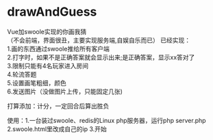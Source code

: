 # drawAndGuess
Vue加swoole实现的你画我猜  
（不会前端，界面很丑，主要实现服务端,自娱自乐而已）
已经实现：  
1.画的东西通过swoole推给所有客户端  
2.打字时，如果不是正确答案就会显示出来;是正确答案，显示xx答对了  
3.限制只能有4名玩家进入房间  
4.轮流答题   
5.设置画笔粗细，颜色  
6.发送图片（没做图片上传，只能固定几张)  

打算添加：计分，一定回合后算出胜负  

使用：1.一台装过swoole、redis的Linux php服务器，运行php server.php  
2.swoole.html里改成自己的ip
3.开始